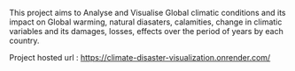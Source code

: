 This project aims to Analyse and Visualise Global climatic conditions and its impact on Global warming, natural diasaters, calamities, change in climatic variables and its damages, losses, effects over the period of years by each country.

Project hosted url : https://climate-disaster-visualization.onrender.com/
